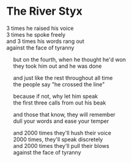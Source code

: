 # The River Styx

3 times he raised his voice  
3 times he spoke freely  
and 3 times his words rang out  
against the face of tyranny  

&emsp; but on the fourth, when he thought he'd won  
&emsp; they took him out and he was done  

&emsp; and just like the rest throughout all time  
&emsp; the people say "he crossed the line"  

&emsp; because if not, why let him speak  
&emsp; the first three calls from out his beak  

&emsp; and those that know, they will remember  
&emsp; dull your words and ease your temper  

&emsp; and 2000 times they'll hush their voice  
&emsp; 2000 times, they'll speak discretely  
&emsp; and 2000 times they'll pull their blows  
&emsp; against the face of tyranny  

